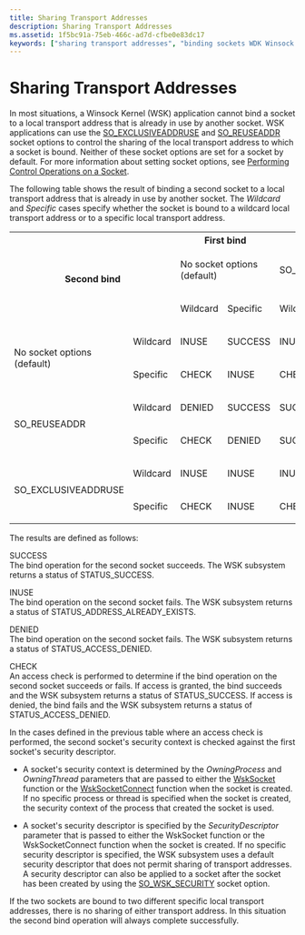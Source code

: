 ```yaml
---
title: Sharing Transport Addresses
description: Sharing Transport Addresses
ms.assetid: 1f5bc91a-75eb-466c-ad7d-cfbe0e83dc17
keywords: ["sharing transport addresses", "binding sockets WDK Winsock Kernel", "local transport address bindings WDK Winsock Kernel", "transport addresses WDK Winsock Kernel"]
---
```


# Sharing Transport Addresses


In most situations, a Winsock Kernel (WSK) application cannot bind a socket to a local transport address that is already in use by another socket. WSK applications can use the [SO\_EXCLUSIVEADDRUSE](https://msdn.microsoft.com/library/windows/hardware/ff570830) and [SO\_REUSEADDR](https://msdn.microsoft.com/library/windows/hardware/ff570833) socket options to control the sharing of the local transport address to which a socket is bound. Neither of these socket options are set for a socket by default. For more information about setting socket options, see [Performing Control Operations on a Socket](performing-control-operations-on-a-socket.md).

The following table shows the result of binding a second socket to a local transport address that is already in use by another socket. The *Wildcard* and *Specific* cases specify whether the socket is bound to a wildcard local transport address or to a specific local transport address.

 <table>
     <tr>
      <th colspan="2" rowspan="3">Second bind</th>
      <th colspan="2">First bind</th>
     </tr>
     <tr>
      <td colspan="2">
       <p>No socket options (default)
       </p>
      </td>
      <td colspan="2">
       <p>
        SO_REUSEADDR
       </p>
      </td>
      <td colspan="2">
       <p>
        SO_EXCLUSIVEADDRUSE
       </p>
      </td>
     </tr>
     <tr>
      <td>
       <p>
        Wildcard
       </p>
      </td>
      <td>
       <p>
        Specific
       </p>
      </td>
      <td>
       <p>
        Wildcard
       </p>
      </td>
      <td>
       <p>
        Specific
       </p>
      </td>
      <td>
       <p>
        Wildcard
       </p>
      </td>
      <td>
       <p>
        Specific
       </p>
      </td>
     </tr>
     <tr>
      <td rowspan="2">
       <p>
        No socket options (default)
       </p>
      </td>
      <td>
       <p>
        Wildcard
       </p>
      </td>
      <td>
       <p>INUSE</p>
      </td>
      <td>
       <p>SUCCESS</p>
      </td>
      <td>
       <p>INUSE</p>
      </td>
      <td>
       <p>SUCCESS</p>
      </td>
      <td>
       <p>INUSE</p>
      </td>
      <td>
       <p>SUCCESS</p>
      </td>
     </tr>
     <tr>
      <td>
       <p>
        Specific
       </p>
      </td>
      <td>
       <p>CHECK</p>
      </td>
      <td>
       <p>INUSE</p>
      </td>
      <td>
       <p>CHECK</p>
      </td>
      <td>
       <p>DENIED</p>
      </td>
      <td>
       <p>DENIED</p>
      </td>
      <td>
       <p>INUSE</p>
      </td>
     </tr>
     <tr>
      <td rowspan="2">
       <p>
        SO_REUSEADDR
       </p>
      </td>
      <td>
       <p>
        Wildcard
       </p>
      </td>
      <td>
       <p>DENIED</p>
      </td>
      <td>
       <p>SUCCESS</p>
      </td>
      <td>
       <p>SUCCESS</p>
      </td>
      <td>
       <p>SUCCESS</p>
      </td>
      <td>
       <p>DENIED</p>
      </td>
      <td>
       <p>SUCCESS</p>
      </td>
     </tr>
     <tr>
      <td>
       <p>
        Specific
       </p>
      </td>
      <td>
       <p>CHECK</p>
      </td>
      <td>
       <p>DENIED</p>
      </td>
      <td>
       <p>SUCCESS</p>
      </td>
      <td>
       <p>SUCCESS</p>
      </td>
      <td>
       <p>DENIED</p>
      </td>
      <td>
       <p>DENIED</p>
      </td>
     </tr>
     <tr>
      <td rowspan="2">
       <p>
        SO_EXCLUSIVEADDRUSE
       </p>
      </td>
      <td>
       <p>
        Wildcard
       </p>
      </td>
      <td>
       <p>INUSE</p>
      </td>
      <td>
       <p>INUSE</p>
      </td>
      <td>
       <p>INUSE</p>
      </td>
      <td>
       <p>INUSE</p>
      </td>
      <td>
       <p>INUSE</p>
      </td>
      <td>
       <p>INUSE</p>
      </td>
     </tr>
     <tr>
      <td>
       <p>
        Specific
       </p>
      </td>
      <td>
       <p>CHECK</p>
      </td>
      <td>
       <p>INUSE</p>
      </td>
      <td>
       <p>CHECK</p>
      </td>
      <td>
       <p>INUSE</p>
      </td>
       <td>
       <p>DENIED</p>
      </td>
      <td>
       <p>INUSE</p>
      </td>
     </tr>
    </table>    

The results are defined as follows:

<a href="" id="success"></a>SUCCESS  
The bind operation for the second socket succeeds. The WSK subsystem returns a status of STATUS\_SUCCESS.

<a href="" id="inuse"></a>INUSE  
The bind operation on the second socket fails. The WSK subsystem returns a status of STATUS\_ADDRESS\_ALREADY\_EXISTS.

<a href="" id="denied"></a>DENIED  
The bind operation on the second socket fails. The WSK subsystem returns a status of STATUS\_ACCESS\_DENIED.

<a href="" id="check"></a>CHECK  
An access check is performed to determine if the bind operation on the second socket succeeds or fails. If access is granted, the bind succeeds and the WSK subsystem returns a status of STATUS\_SUCCESS. If access is denied, the bind fails and the WSK subsystem returns a status of STATUS\_ACCESS\_DENIED.

In the cases defined in the previous table where an access check is performed, the second socket's security context is checked against the first socket's security descriptor.

-   A socket's security context is determined by the *OwningProcess* and *OwningThread* parameters that are passed to either the [WskSocket](https://msdn.microsoft.com/library/windows/hardware/ff571149) function or the [WskSocketConnect](https://msdn.microsoft.com/library/windows/hardware/ff571150) function when the socket is created. If no specific process or thread is specified when the socket is created, the security context of the process that created the socket is used.

-   A socket's security descriptor is specified by the *SecurityDescriptor* parameter that is passed to either the WskSocket function or the WskSocketConnect function when the socket is created. If no specific security descriptor is specified, the WSK subsystem uses a default security descriptor that does not permit sharing of transport addresses. A security descriptor can also be applied to a socket after the socket has been created by using the [SO\_WSK\_SECURITY](https://msdn.microsoft.com/library/windows/hardware/ff570835) socket option.

If the two sockets are bound to two different specific local transport addresses, there is no sharing of either transport address. In this situation the second bind operation will always complete successfully.

 

 





